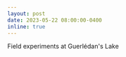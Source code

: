 ```yaml
---
layout: post
date: 2023-05-22 08:00:00-0400
inline: true
---
```


Field experiments at Guerlédan's Lake